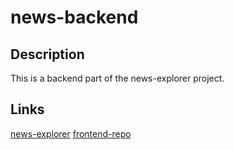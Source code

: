 # news-backend

## Description
This is a backend part of the news-explorer project.

## Links
[news-explorer](https://news-explorer.crabdance.com/)
[frontend-repo](https://github.com/Azenae1/news-frontend)

